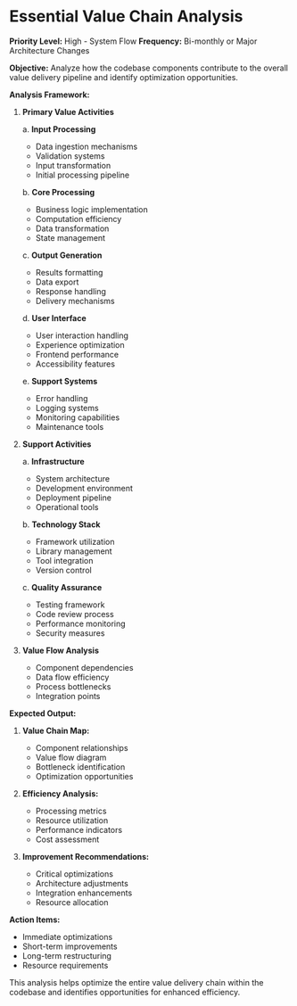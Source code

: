 # Essential Value Chain Analysis

**Priority Level:** High - System Flow
**Frequency:** Bi-monthly or Major Architecture Changes

**Objective:** Analyze how the codebase components contribute to the overall value delivery pipeline and identify optimization opportunities.

**Analysis Framework:**

1. **Primary Value Activities**

   a. **Input Processing**

   - Data ingestion mechanisms
   - Validation systems
   - Input transformation
   - Initial processing pipeline

   b. **Core Processing**

   - Business logic implementation
   - Computation efficiency
   - Data transformation
   - State management

   c. **Output Generation**

   - Results formatting
   - Data export
   - Response handling
   - Delivery mechanisms

   d. **User Interface**

   - User interaction handling
   - Experience optimization
   - Frontend performance
   - Accessibility features

   e. **Support Systems**

   - Error handling
   - Logging systems
   - Monitoring capabilities
   - Maintenance tools

2. **Support Activities**

   a. **Infrastructure**

   - System architecture
   - Development environment
   - Deployment pipeline
   - Operational tools

   b. **Technology Stack**

   - Framework utilization
   - Library management
   - Tool integration
   - Version control

   c. **Quality Assurance**

   - Testing framework
   - Code review process
   - Performance monitoring
   - Security measures

3. **Value Flow Analysis**

   - Component dependencies
   - Data flow efficiency
   - Process bottlenecks
   - Integration points

**Expected Output:**

1. **Value Chain Map:**

   - Component relationships
   - Value flow diagram
   - Bottleneck identification
   - Optimization opportunities

2. **Efficiency Analysis:**

   - Processing metrics
   - Resource utilization
   - Performance indicators
   - Cost assessment

3. **Improvement Recommendations:**
   - Critical optimizations
   - Architecture adjustments
   - Integration enhancements
   - Resource allocation

**Action Items:**

- Immediate optimizations
- Short-term improvements
- Long-term restructuring
- Resource requirements

This analysis helps optimize the entire value delivery chain within the codebase and identifies opportunities for enhanced efficiency.
